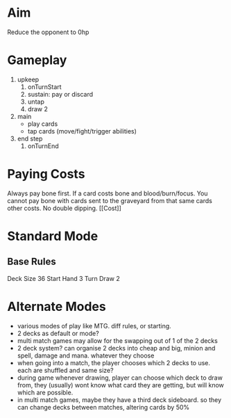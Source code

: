 ﻿# Aim
Reduce the opponent to 0hp
# Gameplay
1) upkeep
	1) onTurnStart
	2) sustain: pay or discard
	3) untap
	4) draw 2
2) main
	- play cards
	- tap cards (move/fight/trigger abilities)
3) end step
	1) onTurnEnd
# Paying Costs
Always pay bone first. If a card costs bone and blood/burn/focus. You cannot pay bone with cards sent to the graveyard from that same cards other costs. No double dipping.
[[Cost]]
# Standard Mode
## Base Rules
Deck Size 36
Start Hand 3
Turn Draw 2
# Alternate Modes
* various modes of play like MTG. diff rules, or starting.
* 2 decks as default or mode?
* multi match games may allow for the swapping out of 1 of the 2 decks
* 2 deck system? can organise 2 decks into cheap and big, minion and spell, damage and mana. whatever they choose
* when going into a match, the player chooses which 2 decks to use. each are shuffled and same size?
* during game whenever drawing, player can choose which deck to draw from, they (usually) wont know what card they are getting, but will know which are possible.
* in multi match games, maybe they have a third deck sideboard. so they can change decks between matches, altering cards by 50%
